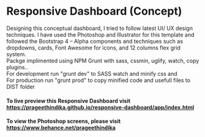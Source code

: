 # Responsive Dashboard (Concept)
Designing this conceptual dashboard, I tried to follow latest UI/ UX design techniques. I have used the Photoshop and Illustrator for this template and followed the Bootstrap 4 – Alpha components and techniques such as dropdowns, cards, Font Awesome for icons, and 12 columns flex grid system. <br />
Packge implimented using NPM Grunt with sass, cssmin, uglify, watch, copy plugins..<br />
For development run "grunt dev" to SASS watch and minify css and<br />
For production run "grunt prod" to copy minified code and usefull files to DIST folder
<br />

<h4>To live preview this Responsive Dashboard visit <a href="https://prageethindika.github.io/responsive-dashboard/app/index.html" target="_balnk">https://prageethindika.github.io/responsive-dashboard/app/index.html</a></h4>

<h4>To view the Photoshop screens, please visit <a href="https://www.behance.net/prageethindika" target="_balnk">https://www.behance.net/prageethindika</a><h4>
